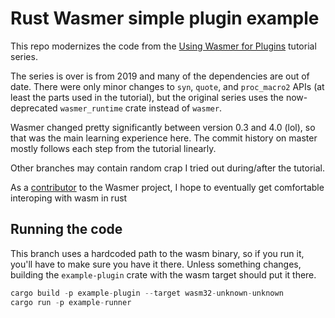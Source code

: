 # Rust Wasmer simple plugin example

This repo modernizes the code from the [Using Wasmer for Plugins](https://freemasen.com/blog/wasmer-plugin-pt-1/index.html) tutorial series.

The series is over is from 2019 and many of the dependencies are out of date. There were only minor changes to `syn`, `quote`, and `proc_macro2` APIs (at least the parts used in the tutorial), but the original series uses the now-deprecated `wasmer_runtime` crate instead of `wasmer`.

Wasmer changed pretty significantly between version 0.3 and 4.0 (lol), so that was the main learning experience here. The commit history on master mostly follows each step from the tutorial linearly.

Other branches may contain random crap I tried out during/after the tutorial.

As a [contributor](https://github.com/wasmerio/wasmer/pull/4063) to the Wasmer project, I hope to eventually get comfortable interoping with wasm in rust


## Running the code

This branch uses a hardcoded path to the wasm binary, so if you run it, you'll have to make sure you have it there. Unless something changes, building the `example-plugin` crate with the wasm target should put it there.

```rust
cargo build -p example-plugin --target wasm32-unknown-unknown
cargo run -p example-runner
```
